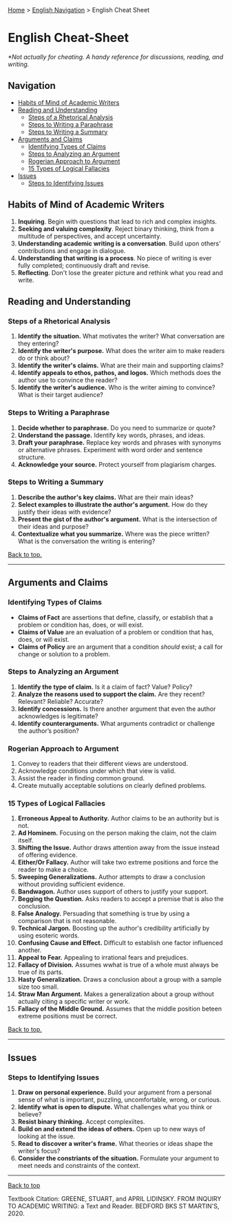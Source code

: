 [Home](https://andre-ye.github.io) > [English Navigation](https://andre-ye.github.io/english/english_navigation) > English Cheat Sheet

# English Cheat-Sheet
*\*Not actually for cheating. A handy reference for discussions, reading, and writing.*

## Navigation
- [Habits of Mind of Academic Writers](#habits-of-mind-of-academic-writers)
- [Reading and Understanding](#reading-and-understanding)
  * [Steps of a Rhetorical Analysis](#steps-of-a-rhetorical-analysis)
  * [Steps to Writing a Paraphrase](#steps-to-writing-a-paraphrase)
  * [Steps to Writing a Summary](#steps-to-writing-a-summary)
- [Arguments and Claims](#arguments-and-claims)
  * [Identifying Types of Claims](#identifying-types-of-claims)
  * [Steps to Analyzing an Argument](#steps-to-analyzing-an-argument)
  * [Rogerian Approach to Argument](#rogerian-approach-to-argument)
  * [15 Types of Logical Fallacies](#15-types-of-logical-fallacies)
- [Issues](#issues)
  * [Steps to Identifying Issues](#steps-to-identifying-issues)

## Habits of Mind of Academic Writers
1. **Inquiring**. Begin with questions that lead to rich and complex insights.
2. **Seeking and valuing complexity**. Reject binary thinking, think from a multitude of perspectives, and accept uncertainty.
3. **Understanding academic writing is a conversation**. Build upon others' contributions and engage in dialogue.
4. **Understanding that writing is a process**. No piece of writing is ever fully completed; continuously draft and revise.
5. **Reflecting**. Don't lose the greater picture and rethink what you read and write.

## Reading and Understanding

### Steps of a Rhetorical Analysis
1. **Identify the situation.** What motivates the writer? What conversation are they entering?
2. **Identify the writer's purpose.** What does the writer aim to make readers do or think about?
3. **Identify the writer's claims.** What are their main and supporting claims?
4. **Identify appeals to ethos, pathos, and logos.** Which methods does the author use to convince the reader?
5. **Identify the writer's audience.** Who is the writer aiming to convince? What is their target audience?

### Steps to Writing a Paraphrase
1. **Decide whether to paraphrase.** Do you need to summarize or quote?
2. **Understand the passage.** Identify key words, phrases, and ideas.
3. **Draft your paraphrase.** Replace key words and phrases with synonyms or alternative phrases. Experiment with word order and sentence structure.
4. **Acknowledge your source.** Protect yourself from plagiarism charges.

### Steps to Writing a Summary
1. **Describe the author's key claims.** What are their main ideas?
2. **Select examples to illustrate the author's argument.** How do they justify their ideas with evidence?
3. **Present the gist of the author's argument.** What is the intersection of their ideas and purpose?
4. **Contextualize what you summarize.** Where was the piece written? What is the conversation the writing is entering?

[Back to top.](#)

---

## Arguments and Claims

### Identifying Types of Claims
- **Claims of Fact** are assertions that define, classify, or establish that a problem or condition has, does, or will exist.
- **Claims of Value** are an evaluation of a problem or condition that has, does, or will exist.
- **Claims of Policy** are an argument that a condition *should* exist; a call for change or solution to a problem.

### Steps to Analyzing an Argument
1. **Identify the type of claim.** Is it a claim of fact? Value? Policy?
2. **Analyze the reasons used to support the claim.** Are they recent? Relevant? Reliable? Accurate?
3. **Identify concessions.** Is there another argument that even the author acknowledges is legitimate?
4. **Identify counterarguments.** What arguments contradict or challenge the author’s position?

### Rogerian Approach to Argument
1. Convey to readers that their different views are understood.
2. Acknowledge conditions under which that view is valid.
3. Assist the reader in finding common ground.
4. Create mutually acceptable solutions on clearly defined problems.

### 15 Types of Logical Fallacies
1. **Erroneous Appeal to Authority.** Author claims to be an authority but is not.
2. **Ad Hominem.** Focusing on the person making the claim, not the claim itself.
3. **Shifting the Issue.** Author draws attention away from the issue instead of offering evidence.
4. **Either/Or Fallacy.** Author will take two extreme positions and force the reader to make a choice.
5. **Sweeping Generalizations.** Author attempts to draw a conclusion without providing sufficient evidence.
6. **Bandwagon.** Author uses support of others to justify your support.
7. **Begging the Question.** Asks readers to accept a premise that is also the conclusion.
8. **False Analogy.** Persuading that something is true by using a comparison that is not reasonable.
9. **Technical Jargon.** Boosting up the author's credibility artificially by using esoteric words.
10. **Confusing Cause and Effect.** Difficult to establish one factor influenced another.
11. **Appeal to Fear.** Appealing to irrational fears and prejudices.
12. **Fallacy of Division.** Assumes wwhat is true of a whole must always be true of its parts.
13. **Hasty Generalization.** Draws a conclusion about a group with a sample size too small.
14. **Straw Man Argument.** Makes a generalization about a group without actually citing a specific writer or work.
15. **Fallacy of the Middle Ground.** Assumes that the middle position beteen extreme positions must be correct.

[Back to top.](#)

---

## Issues
### Steps to Identifying Issues
1. **Draw on personal experience.** Build your argument from a personal sense of what is important, puzzling, uncomfortable, wrong, or curious.
2. **Identify what is open to dispute.** What challenges what you think or believe?
3. **Resist binary thinking.** Accept complexiites.
4. **Build on and extend the ideas of others.** Open up to new ways of looking at the issue.
5. **Read to discover a writer's frame.** What theories or ideas shape the writer's focus?
6. **Consider the constriants of the situation.** Formulate your argument to meet needs and constraints of the context.

---

[Back to top](https://andre-ye.github.io/english/cheat_sheet)

Textbook Citation:
GREENE, STUART, and APRIL LIDINSKY. FROM INQUIRY TO ACADEMIC WRITING: a Text and Reader. BEDFORD BKS ST MARTIN'S, 2020. 

